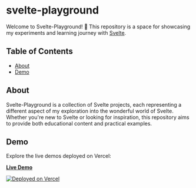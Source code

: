 # svelte-playground

Welcome to Svelte-Playground! 🚀 This repository is a space for showcasing my experiments and learning journey with [Svelte](https://svelte.dev/).

## Table of Contents

- [About](#about)
- [Demo](#demo)

## About

Svelte-Playground is a collection of Svelte projects, each representing a different aspect of my exploration into the wonderful world of Svelte.
Whether you're new to Svelte or looking for inspiration, this repository aims to provide both educational content and practical examples.

## Demo

Explore the live demos deployed on Vercel:

[**Live Demo**](https://svelte-playground-iota.vercel.app)

[![Deployed on Vercel](https://img.shields.io/badge/Deployed%20on-Vercel-brightgreen?style=flat&logo=vercel)](https://svelte-playground-iota.vercel.app)
